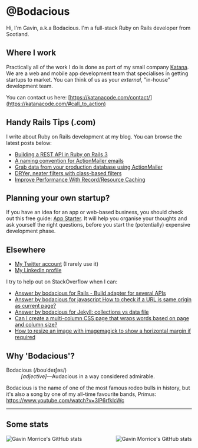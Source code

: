 # @Bodacious

Hi, I'm Gavin, a.k.a Bodacious. I'm a full-stack Ruby on Rails developer from Scotland.

## Where I work

Practically all of the work I do is done as part of my small company [Katana][katana]. We are a web and mobile app development team that specialises in getting startups to market. You can think of us as your _external_, "in-house" development team.

You can contact us here: [https://katanacode.com/contact/](https://katanacode.com/#call_to_action)

## Handy Rails Tips (.com)

I write about Ruby on Rails development at my blog. You can browse the latest posts below:

<!-- BLOG-POST-LIST:START -->
- [Building a REST API in Ruby on Rails 3](https://handyrailstips.com/video/2020/08/12/build-a-rest-api-in-ruby-on-rails-3.html)
- [A naming convention for ActionMailer emails](https://handyrailstips.com/2020/07/10/naming-convention-for-action-mailer-emails-in-rails.html)
- [Grab data from your production database using ActionMailer](https://handyrailstips.com/hack/2020/05/27/grab-data-from-your-production-db-using-action-mailer.html)
- [DRYer, neater filters with class-based filters](https://handyrailstips.com/2010/05/18/dryer-neater-filters-with-class-based-filters.html)
- [Improve Performance With Record/Resource Caching](https://handyrailstips.com/2010/02/25/improve-performance-with-record-slash-resource-caching.html)
<!-- BLOG-POST-LIST:END -->

## Planning your own startup?

If you have an idea for an app or web-based business, you should check out this free guide: [App Starter](https://app-starter.co.uk/). It will help you organise your thoughts and ask yourself the right questions, before you start the (potentially) expensive development phase.

## Elsewhere

- [My Twitter account][twitter] (I rarely use it)
- [My LinkedIn profile][linkedin]

I try to help out on StackOverflow when I can:

<!-- SO-LIST:START -->
- [Answer by bodacious for Rails - Build adapter for several APIs](https://stackoverflow.com/questions/63378203/rails-build-adapter-for-several-apis/63379627#63379627)
- [Answer by bodacious for javascript How to check if a URL is same origin as current page?](https://stackoverflow.com/questions/31374766/javascript-how-to-check-if-a-url-is-same-origin-as-current-page/62996599#62996599)
- [Answer by bodacious for Jekyll: collections vs data file](https://stackoverflow.com/questions/57916114/jekyll-collections-vs-data-file/62933152#62933152)
- [Can I create a multi-column CSS page that wraps words based on page and column size?](https://stackoverflow.com/questions/62499782/can-i-create-a-multi-column-css-page-that-wraps-words-based-on-page-and-column-s)
- [How to resize an image with imagemagick to show a horizontal margin if required](https://stackoverflow.com/questions/62269420/how-to-resize-an-image-with-imagemagick-to-show-a-horizontal-margin-if-required)
<!-- SO-LIST:END -->

## Why 'Bodacious'?

<dl>
  <dt>Bodacious (/boʊˈdeɪʃəs/)</dt>
  <dd><em>[adjective]</em>&mdash;Audacious in a way considered admirable.</dd>
</dl>

Bodacious is the name of one of the most famous rodeo bulls in history, but it's also a song by one of my all-time favourite bands, Primus: https://www.youtube.com/watch?v=3lP6rfkIcWc

---

## Some stats

<img align="left"
     src="https://github-readme-stats.vercel.app/api?username=bodacious&count_private=true&show_icons=true"
     alt="Gavin Morrice's GitHub stats"
     loading="lazy" />

<img align="right"
    src="https://github-readme-stats.vercel.app/api/top-langs/?username=bodacious"
    alt="Gavin Morrice's GitHub stats"
    loading="lazy" />

<!-- Links -->

[katana]: https://katanacode.com/
[twitter]: https://twitter.com/morriceGavin
[linkedin]: https://www.linkedin.com/in/gavinmorrice/
